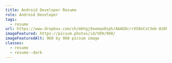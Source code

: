 ```yaml
---
title: Android Developer Resume
role: Android Developer
tags:
  - resume
url: https://www.dropbox.com/sh/mbhgj9aomqo0sph/AAAGOcrrXS0eCxt3eb-0zDkwa?dl=0
imageFeatured: https://picsum.photos/id/509/960/
imageFeaturedAlt: 960 by 960 picsum image
classes:
  - resume
  - resume--dark
---
```

